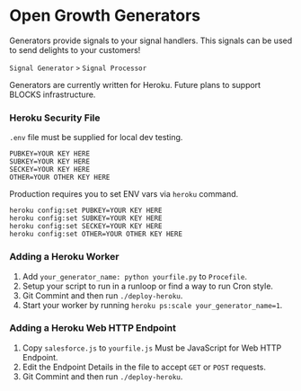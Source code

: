 # Open Growth Generators

Generators provide signals to your signal handlers.
This signals can be used to send delights to your customers!

`Signal Generator` `>` `Signal Processor`

Generators are currently written for Heroku.
Future plans to support BLOCKS infrastructure.

### Heroku Security File

`.env` file must be supplied for local dev testing.

```shell
PUBKEY=YOUR KEY HERE
SUBKEY=YOUR KEY HERE
SECKEY=YOUR KEY HERE
OTHER=YOUR OTHER KEY HERE
```

Production requires you to set ENV vars via `heroku` command.

```shell
heroku config:set PUBKEY=YOUR KEY HERE
heroku config:set SUBKEY=YOUR KEY HERE
heroku config:set SECKEY=YOUR KEY HERE
heroku config:set OTHER=YOUR OTHER KEY HERE
```

### Adding a Heroku Worker

 1. Add `your_generator_name: python yourfile.py` to `Procefile`.
 2. Setup your script to run in a runloop or find a way to run Cron style.
 3. Git Commint and then run `./deploy-heroku`.
 4. Start your worker by running `heroku ps:scale your_generator_name=1`.

### Adding a Heroku Web HTTP Endpoint

 1. Copy `salesforce.js` to `yourfile.js` Must be JavaScript for Web HTTP Endpoint.
 2. Edit the Endpoint Details in the file to accept `GET` or `POST` requests.
 3. Git Commint and then run `./deploy-heroku`.
